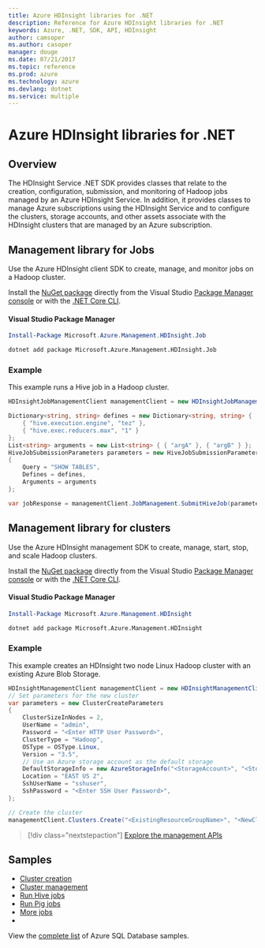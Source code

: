 ```yaml
---
title: Azure HDInsight libraries for .NET
description: Reference for Azure HDInsight libraries for .NET
keywords: Azure, .NET, SDK, API, HDInsight
author: camsoper
ms.author: casoper
manager: douge
ms.date: 07/21/2017
ms.topic: reference
ms.prod: azure
ms.technology: azure
ms.devlang: dotnet
ms.service: multiple
---
```


# Azure HDInsight libraries for .NET

## Overview

The HDInsight Service .NET SDK provides classes that relate to the creation, configuration, submission, and monitoring of Hadoop jobs managed by an Azure HDInsight Service. In addition, it provides classes to manage Azure subscriptions using the HDInsight Service and to configure the clusters, storage accounts, and other assets associate with the HDInsight clusters that are managed by an Azure subscription.

## Management library for Jobs

Use the Azure HDInsight client SDK to create, manage, and monitor jobs on a Hadoop cluster. 

Install the [NuGet package](https://www.nuget.org/packages/Microsoft.Azure.Management.HDInsight.Job) directly from the Visual Studio [Package Manager console][PackageManager] or with the [.NET Core CLI][DotNetCLI].

#### Visual Studio Package Manager

```powershell
Install-Package Microsoft.Azure.Management.HDInsight.Job
```

```bash
dotnet add package Microsoft.Azure.Management.HDInsight.Job
```

### Example

This example runs a Hive job in a Hadoop cluster.

```csharp
HDInsightJobManagementClient managementClient = new HDInsightJobManagementClient(clusterUri, credentials);

Dictionary<string, string> defines = new Dictionary<string, string> {
    { "hive.execution.engine", "tez" },
    { "hive.exec.reducers.max", "1" }
};
List<string> arguments = new List<string> { { "argA" }, { "argB" } };
HiveJobSubmissionParameters parameters = new HiveJobSubmissionParameters
{
    Query = "SHOW TABLES",
    Defines = defines,
    Arguments = arguments
};

var jobResponse = managementClient.JobManagement.SubmitHiveJob(parameters);
```

## Management library for clusters

Use the Azure HDInsight management SDK to create, manage, start, stop, and scale Hadoop clusters.

Install the [NuGet package](https://www.nuget.org/packages/Microsoft.Azure.Management.HDInsight) directly from the Visual Studio [Package Manager console][PackageManager] or with the [.NET Core CLI][DotNetCLI].

#### Visual Studio Package Manager

```powershell
Install-Package Microsoft.Azure.Management.HDInsight
```

```bash
dotnet add package Microsoft.Azure.Management.HDInsight
```

### Example

This example creates an HDInsight two node Linux Hadoop cluster with an existing Azure Blob Storage.

```csharp
HDInsightManagementClient managementClient = new HDInsightManagementClient(authToken);
// Set parameters for the new cluster
var parameters = new ClusterCreateParameters
{
    ClusterSizeInNodes = 2,
    UserName = "admin",
    Password = "<Enter HTTP User Password>",
    ClusterType = "Hadoop",
    OSType = OSType.Linux,
    Version = "3.5",
    // Use an Azure storage account as the default storage
    DefaultStorageInfo = new AzureStorageInfo("<StorageAccount>", "<StorageKey>", "<BlobContainerName>"),
    Location = "EAST US 2",
    SshUserName = "sshuser",
    SshPassword = "<Enter SSH User Password>",
};

// Create the cluster
managementClient.Clusters.Create("<ExistingResourceGroupName>", "<NewClusterName>", parameters);
```

> [!div class="nextstepaction"]
> [Explore the management APIs](/dotnet/api/overview/azure/hdinsights/management)


## Samples

- [Cluster creation](https://docs.microsoft.com/azure/hdinsight/hdinsight-hadoop-create-linux-clusters-dotnet-sdk)
- [Cluster management](https://docs.microsoft.com/azure/hdinsight/hdinsight-administer-use-dotnet-sdk)
- [Run Hive jobs](https://docs.microsoft.com/azure/hdinsight/hdinsight-hadoop-use-hive-dotnet-sdk)
- [Run Pig jobs](https://docs.microsoft.com/azure/hdinsight/hdinsight-hadoop-use-pig-dotnet-sdk)
- [More jobs](https://docs.microsoft.com/azure/hdinsight/hdinsight-submit-hadoop-jobs-programmatically)
- 
View the [complete list](https://azure.microsoft.com/resources/samples/?platform=dotnet&service=hdinsight) of Azure SQL Database samples.

[PackageManager]: https://docs.microsoft.com/nuget/tools/package-manager-console
[DotNetCLI]: https://docs.microsoft.com/dotnet/core/tools/dotnet-add-package
